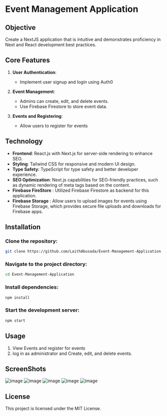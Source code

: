
# Event Management Application 

## Objective
Create a NextJS application that is intuitive and demonstrates proficiency in Next and React development best practices.

## Core Features
1. **User Authentication**:
   - Implement user signup and login using Auth0
   
2. **Event Management**:
   - Admins can create, edit, and delete events.
   - Use Firebase Firestore to store event data.   
   
   
3. **Events and Registering**:
   - Allow users to register for events
     
## Technology
- **Frontend**: React.js with Next.js for server-side rendering to enhance SEO.
- **Styling**: Tailwind CSS for responsive and modern UI design.
- **Type Safety**: TypeScript for type safety and better developer experience.
- **SEO Optimization**: Next.js capabilities for SEO-friendly practices, such as dynamic rendering of meta tags based on the content.
- **Firebase FireStore** : Utilized Firebase Firestore as backend for this application.
- **Firebase Storage** : Allow users to upload images for events using Firebase Storage, which provides secure file uploads and downloads for Firebase apps.


## Installation

### Clone the repository:
```bash
git clone https://github.com/LaithAbusada/Event-Management-Application.git
```

### Navigate to the project directory:
```bash
cd Event-Management-Application
```

### Install dependencies:
```bash
npm install
```

### Start the development server:
```bash
npm start
```

## Usage
1. View Events and register for events
2. log in as administrator and Create, edit, and delete events.


## ScreenShots
![image](https://github.com/user-attachments/assets/86dceb2e-7e84-4b07-88bb-0e446a738d0b)
![image](https://github.com/user-attachments/assets/97f18064-bcf4-4701-b64c-0b4b536524fd)
![image](https://github.com/user-attachments/assets/d4ec15b9-f697-4f89-b943-259abeab51ba)
![image](https://github.com/user-attachments/assets/36ff8a78-2c1b-42ee-9658-dcdfab5abf27)
![image](https://github.com/user-attachments/assets/66d79fd7-bc4e-4e1c-827e-f3cb737c3747)




## License
This project is licensed under the MIT License.
